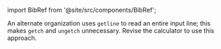 import BibRef from '@site/src/components/BibRef';

An alternate organization uses `getline` to read an entire input
line; this makes `getch` and `ungetch` unnecessary. Revise the calculator to use
this approach. <BibRef id='KR1988' pages='p. 79'></BibRef>
